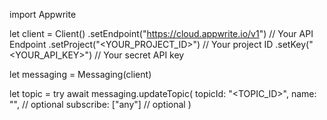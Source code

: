 import Appwrite

let client = Client()
    .setEndpoint("https://cloud.appwrite.io/v1") // Your API Endpoint
    .setProject("<YOUR_PROJECT_ID>") // Your project ID
    .setKey("<YOUR_API_KEY>") // Your secret API key

let messaging = Messaging(client)

let topic = try await messaging.updateTopic(
    topicId: "<TOPIC_ID>",
    name: "<NAME>", // optional
    subscribe: ["any"] // optional
)

